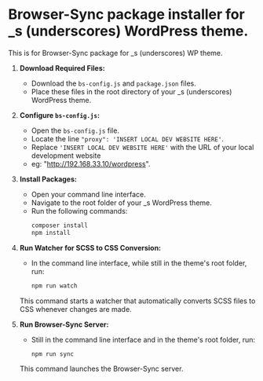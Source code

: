 
# Browser-Sync package installer for _s (underscores) WordPress theme.

This is for Browser-Sync package for _s (underscores) WP theme.

1. **Download Required Files:**
   - Download the `bs-config.js` and `package.json` files.
   - Place these files in the root directory of your _s (underscores) WordPress theme.

2. **Configure `bs-config.js`:**
   - Open the `bs-config.js` file.
   - Locate the line `"proxy": 'INSERT LOCAL DEV WEBSITE HERE'`.
   - Replace `'INSERT LOCAL DEV WEBSITE HERE'` with the URL of your local development website 
   - eg: "http://192.168.33.10/wordpress".

3. **Install Packages:**
   - Open your command line interface.
   - Navigate to the root folder of your _s WordPress theme.
   - Run the following commands:
     ```bash
     composer install
     npm install
     ```

4. **Run Watcher for SCSS to CSS Conversion:**
   - In the command line interface, while still in the theme's root folder, run:
     ```bash
     npm run watch
     ```
   This command starts a watcher that automatically converts SCSS files to CSS whenever changes are made.

5. **Run Browser-Sync Server:**
   - Still in the command line interface and in the theme's root folder, run:
     ```bash
     npm run sync
     ```
   This command launches the Browser-Sync server.

